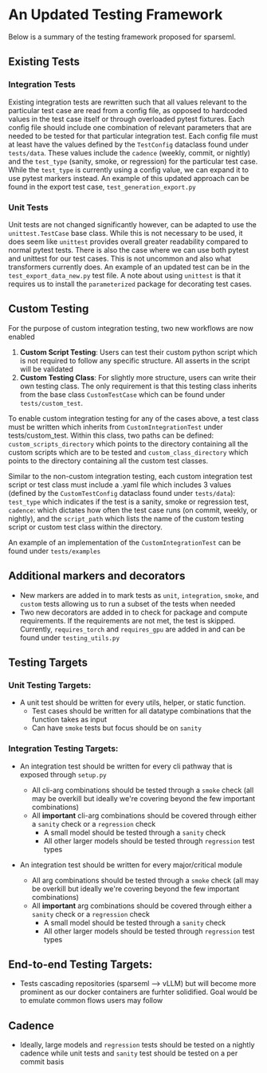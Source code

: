 # An Updated Testing Framework

Below is a summary of the testing framework proposed for sparseml. 

## Existing Tests

### Integration Tests

Existing integration tests are rewritten such that all values relevant to the particular
test case are read from a config file, as opposed to hardcoded values in the test case
itself or through overloaded pytest fixtures. Each config file should include one 
combination of relevant parameters that are needed to be tested for that particular
integration test. Each config file must at least have the values defined by the 
`TestConfig` dataclass found under `tests/data`. These values include the `cadence`
(weekly, commit, or nightly) and the `test_type` (sanity, smoke, or regression) for the
particular test case. While the `test_type` is currently using a config value, we can
expand it to use pytest markers instead. An example of this updated approach can be
found in the export test case, `test_generation_export.py`

### Unit Tests

Unit tests are not changed significantly however, can be adapted to use the 
`unittest.TestCase` base class. While this is not necessary to be used, it does
seem like `unittest` provides overall greater readability compared to normal pytest
tests. There is also the case where we can use both pytest and unittest for our test
cases. This is not uncommon and also what transformers currently does. An example of 
an updated test can be in the `test_export_data_new.py` test file. A note about using
`unittest` is that it requires us to install the `parameterized` package for
decorating test cases.

## Custom Testing

For the purpose of custom integration testing, two new workflows are now enabled 

1. **Custom Script Testing**: Users can test their custom python script which is not 
required to follow any specific structure. All asserts in the script will be validated
2. **Custom Testing Class**: For slightly more structure, users can write their own
testing class. The only requirement is that this testing class inherits from the base
class `CustomTestCase` which can be found under `tests/custom_test`.

To enable custom integration testing for any of the cases above, a test class must be
written which inherits from `CustomIntegrationTest` under tests/custom_test. Within this
class, two paths can be defined: `custom_scripts_directory` which points to the
directory containing all the custom scripts which are to be tested and 
`custom_class_directory` which points to the directory containing all the custom test
classes.

Similar to the non-custom integration testing, each custom integration test script or
test class must include a .yaml file which includes 3 values 
(defined by the `CustomTestConfig` dataclass found under `tests/data`): 
`test_type` which indicates if the test is a sanity, smoke or regression test, 
`cadence`: which dictates how often the test case runs (on commit, weekly, or nightly), 
and the `script_path` which lists the name of the custom testing script or custom test
class within the directory. 

An example of an implementation of the `CustomIntegrationTest` can be found under
`tests/examples`

## Additional markers and decorators 

- New markers are added in to mark tests as `unit`, `integration`, `smoke`, and `custom` 
tests allowing us to run a subset of the tests when needed
- Two new decorators are added in to check for package and compute requirements. If
the requirements are not met, the test is skipped. Currently, `requires_torch` and 
`requires_gpu` are added in and can be found under `testing_utils.py`

## Testing Targets 

### Unit Testing Targets:
- A unit test should be written for every utils, helper, or static function. 
    - Test cases should be written for all datatype combinations that the function takes as input 
    - Can have `smoke` tests but focus should be on `sanity`

### Integration Testing Targets:
- An integration test should be written for every cli pathway that is exposed through `setup.py`
    - All cli-arg combinations should be tested through a `smoke` check 
    (all may be overkill but ideally we're covering beyond the few important combinations)
    - All **important** cli-arg combinations should be covered through either a `sanity`
    check or a `regression` check
        - A small model should be tested through a `sanity` check  
        - All other larger models should be tested through `regression` test types
   
- An integration test should be written for every major/critical module 
    - All arg combinations should be tested through a `smoke` check
    (all may be overkill but ideally we're covering beyond the few important combinations)
    - All **important** arg combinations should be covered through either a `sanity`
    check or a `regression` check
        - A small model should be tested through a `sanity` check  
        - All other larger models should be tested through `regression` test types

## End-to-end Testing Targets:
- Tests cascading repositories (sparseml --> vLLM) but will become more prominent as our
docker containers are furhter solidified. Goal would be to emulate common flows users
may follow

## Cadence
- Ideally, large models and `regression` tests should be tested on a nightly cadence while
unit tests and `sanity` test should be tested on a per commit basis